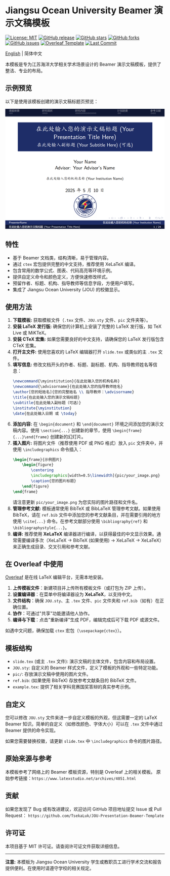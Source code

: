 # Jiangsu Ocean University Beamer 演示文稿模板

[![License: MIT](https://img.shields.io/badge/License-MIT-yellow.svg)](https://opensource.org/licenses/MIT)
[![GitHub release](https://img.shields.io/github/release/TsekaLuk/JOU-Presentation-Beamer-Template.svg)](https://github.com/TsekaLuk/JOU-Presentation-Beamer-Template/releases/)
[![GitHub stars](https://img.shields.io/github/stars/TsekaLuk/JOU-Presentation-Beamer-Template.svg)](https://github.com/TsekaLuk/JOU-Presentation-Beamer-Template/stargazers)
[![GitHub forks](https://img.shields.io/github/forks/TsekaLuk/JOU-Presentation-Beamer-Template.svg)](https://github.com/TsekaLuk/JOU-Presentation-Beamer-Template/network/members)
[![GitHub issues](https://img.shields.io/github/issues/TsekaLuk/JOU-Presentation-Beamer-Template.svg)](https://github.com/TsekaLuk/JOU-Presentation-Beamer-Template/issues/)
[![Overleaf Template](https://img.shields.io/badge/Overleaf-Template-brightgreen.svg)](https://www.overleaf.com/)
[![Last Commit](https://img.shields.io/github/last-commit/TsekaLuk/JOU-Presentation-Beamer-Template.svg)](https://github.com/TsekaLuk/JOU-Presentation-Beamer-Template/commits)

[English](README.md) | 简体中文

本模板是专为江苏海洋大学相关学术场景设计的 Beamer 演示文稿模板，提供了整洁、专业的布局。

## 示例预览

以下是使用该模板创建的演示文稿标题页预览：

![JOU Beamer模板预览](docs/slide_00.png)

## 特性

*   基于 Beamer 文档类，结构清晰，易于管理内容。
*   通过 `ctex` 宏包提供完整的中文支持，推荐使用 XeLaTeX 编译。
*   包含常用的数学公式、图表、代码高亮等环境示例。
*   提供自定义命令和颜色定义，方便快速修改样式。
*   预留作者、标题、机构、指导教师等信息字段，方便用户填写。
*   集成了 Jiangsu Ocean University (JOU) 的校徽显示。

## 使用方法

1.  **下载模板:** 获取模板文件（`.tex` 文件、`JOU.sty` 文件、`pic` 文件夹等）。
2.  **安装 LaTeX 发行版:** 确保您的计算机上安装了完整的 LaTeX 发行版，如 TeX Live 或 MiKTeX。
3.  **安装 CTeX 宏集:** 如果您需要良好的中文支持，请确保您的 LaTeX 发行版包含 CTeX 宏集。
4.  **打开主文件:** 使用您喜欢的 LaTeX 编辑器打开 `slide.tex` 或类似的主 `.tex` 文件。
5.  **填写信息:** 修改文档开头的作者、标题、副标题、机构、指导教师姓名等信息：
    ```latex
    \newcommand{\myinstitution}{在此处输入您的机构名称}
    \newcommand{\advisorname}{在此处输入您的指导教师姓名}
    \author[您的短姓名]{您的完整姓名 \\ 指导教师：\advisorname}
    \title{在此处输入您的演示文稿标题}
    \subtitle{在此处输入副标题（可选）}
    \institute{\myinstitution}
    \date{在此处输入日期 或 \today}
    ```
6.  **添加内容:** 在 `\begin{document}` 和 `\end{document}` 环境之间添加您的演示文稿内容。使用 `\section{...}` 创建新的章节，使用 `\begin{frame}{...}\end{frame}` 创建新的幻灯片。
7.  **插入图片:** 将图片文件（推荐使用 PDF 或 PNG 格式）放入 `pic` 文件夹中，并使用 `\includegraphics` 命令插入：
    ```latex
    \begin{frame}{示例图片}
        \begin{figure}
            \centering
            \includegraphics[width=0.5\linewidth]{pic/your_image.png}
            \caption{您的图片标题}
        \end{figure}
    \end{frame}
    ```
    请注意更新 `pic/your_image.png` 为您实际的图片路径和文件名。
8.  **管理参考文献:** 模板通常使用 BibTeX 或 BibLaTeX 管理参考文献。如果使用 BibTeX，请在 `ref.bib` 文件中添加您的参考文献条目，并在需要引用的地方使用 `\cite{...}` 命令。在参考文献部分使用 `\bibliography{ref}` 和 `\bibliographystyle{...}`。
9.  **编译:** 推荐使用 **XeLaTeX** 编译器进行编译，以获得最佳的中文显示效果。通常需要编译多次（XeLaTeX -> BibTeX (如果使用) -> XeLaTeX -> XeLaTeX）来正确生成目录、交叉引用和参考文献。

## 在 Overleaf 中使用

[Overleaf](https://www.overleaf.com/) 是在线 LaTeX 编辑平台，无需本地安装。

1. **上传模板文件**：新建项目并上传所有模板文件（或打包为 ZIP 上传）。
2. **设置编译器**：在菜单中将编译器设为 **XeLaTeX**，以支持中文。
3. **文件结构**：确保 `JOU.sty`、主 `.tex` 文件、`pic` 文件夹和 `ref.bib`（如有）在正确位置。
4. **协作**：可通过"共享"功能邀请他人协作。
5. **编译与下载**：点击"重新编译"生成 PDF，编辑完成后可下载 PDF 或源文件。

如遇中文问题，确保加载 `ctex` 宏包（`\usepackage{ctex}`）。

## 模板结构

*   `slide.tex` (或主 `.tex` 文件): 演示文稿的主体文件，包含内容和布局设置。
*   `JOU.sty`: 自定义的 Beamer 样式文件，定义了模板的外观和一些特定功能。
*   `pic/`: 存放演示文稿中使用的图片文件。
*   `ref.bib`: (如果使用 BibTeX) 存放参考文献条目的 BibTeX 文件。
*   `example.tex`: 提供了相关学科竞赛国奖答辩的真实参考示例。

## 自定义

您可以修改 `JOU.sty` 文件来进一步自定义模板的外观，但这需要一定的 LaTeX Beamer 知识。简单的自定义（如修改颜色、字体大小）可以在 `.tex` 文件中通过 Beamer 提供的命令实现。

如果您需要替换校徽，请更新 `slide.tex` 中 `\includegraphics` 命令的图片路径。

## 原始来源与参考

本模板参考了网络上的 Beamer 模板资源，特别是 Overleaf 上的相关模板。
原始参考链接：`https://www.latexstudio.net/archives/4051.html`

## 贡献

如果您发现了 Bug 或有改进建议，欢迎访问 GitHub 项目地址提交 Issue 或 Pull Request：
`https://github.com/TsekaLuk/JOU-Presentation-Beamer-Template`

## 许可证

本项目基于 MIT 许可证。请查阅许可证文件获取详细信息。

---

**注意:** 本模板为 Jiangsu Ocean University 学生或教职员工进行学术交流和报告提供便利。在使用时请遵守学校的相关规定。 
